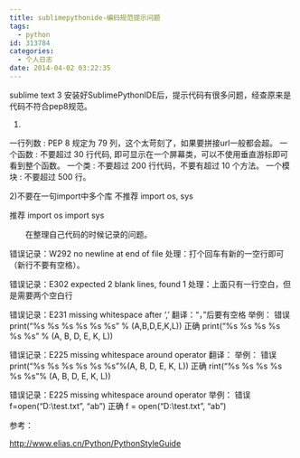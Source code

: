 ```yaml
---
title: sublimepythonide-编码规范提示问题
tags:
  - python
id: 313784
categories:
  - 个人日志
date: 2014-04-02 03:22:35
---
```


sublime text 3 安装好SublimePythonIDE后，提示代码有很多问题，经查原来是代码不符合pep8规范。

1)
一行列数 : PEP 8 规定为 79 列，这个太苛刻了，如果要拼接url一般都会超。
一个函数 : 不要超过 30 行代码, 即可显示在一个屏幕类，可以不使用垂直游标即可看到整个函数。
一个类 : 不要超过 200 行代码，不要有超过 10 个方法。
一个模块 : 不要超过 500 行。

2)不要在一句import中多个库
不推荐
import os, sys

推荐
import os
import sys

　　在整理自己代码的时候记录的问题。

错误记录：W292 no newline at end of file
处理：打个回车有新的一空行即可（新行不要有空格）。

错误记录：E302 expected 2 blank lines, found 1
处理：上面只有一行空白，但是需要两个空白行

错误记录：E231 missing whitespace after ‘,’
翻译：“，”后要有空格
举例：
错误 print(“%s %s %s %s %s %s” % (A,B,D,E,K,L))
正确 print(“%s %s %s %s %s %s” % (A, B, D, E, K, L))

错误记录：E225 missing whitespace around operator
翻译：
举例：
错误 print(“%s %s %s %s %s %s”%(A, B, D, E, K, L))
正确 rint(“%s %s %s %s %s %s”% (A, B, D, E, K, L))

错误记录：E225 missing whitespace around operator
举例：
错误 f=open(“D:\\test.txt”, “ab”)
正确 f = open(“D:\\test.txt”, “ab”)

参考：

http://www.elias.cn/Python/PythonStyleGuide